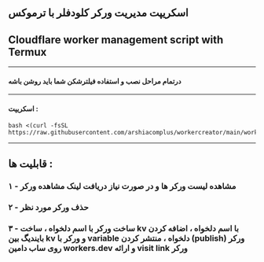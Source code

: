 ## اسکریپت مدیریت ورکر کلودفلر با ترموکس 
## Cloudflare worker management script with Termux 
---
#### درتمام مراحل نصب و استفاده فیلترشکن شما باید روشن باشه
---
#### اسکریپت  :


```
bash <(curl -fsSL https://raw.githubusercontent.com/arshiacomplus/workercreator/main/worker_installer.py)
```

---
## قابلیت ها :
### ۱ - مشاهده لیست ورکر ها و در صورت نیاز دریافت لینک مشاهده ورکر
### ۲ - حذف ورکر مورد نظر
### ۳ - ساخت ورکر با اسم دلخواه ، ساخت kv با اسم دلخواه ، اضافه کردن بایندیگ بین kv و ورکر با variable دلخواه ، منتشر کردن (publish) ورکر روی ساب دامین workers.dev و ارائه visit link ورکر
